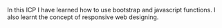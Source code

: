 In this ICP I have learned how to use bootstrap and javascript functions. I also learnt the concept of responsive web designing.

